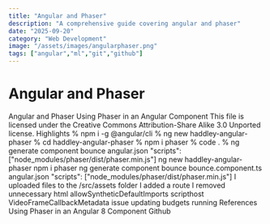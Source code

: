 ```yaml
---
title: "Angular and Phaser"
description: "A comprehensive guide covering angular and phaser"
date: "2025-09-20"
category: "Web Development"
image: "/assets/images/angularphaser.png"
tags: ["angular","ml","git","github"]
---
```


# Angular and Phaser

Angular and Phaser Using Phaser in an Angular Component This file is licensed under the Creative Commons Attribution-Share Alike 3.0 Unported license. Highlights % npm i -g @angular/cli % ng new haddley-angular-phaser % cd haddley-angular-phaser % npm i phaser % code . % ng generate component bounce angular.json "scripts": ["node_modules/phaser/dist/phaser.min.js"] ng new haddley-angular-phaser npm i phaser ng generate component bounce bounce.component.ts angular.json "scripts": ["node_modules/phaser/dist/phaser.min.js"] I uploaded files to the /src/assets folder I added a route I removed unnecessary html allowSyntheticDefaultImports scripthost VideoFrameCallbackMetadata issue updating budgets running References Using Phaser in an Angular 8 Component Github
